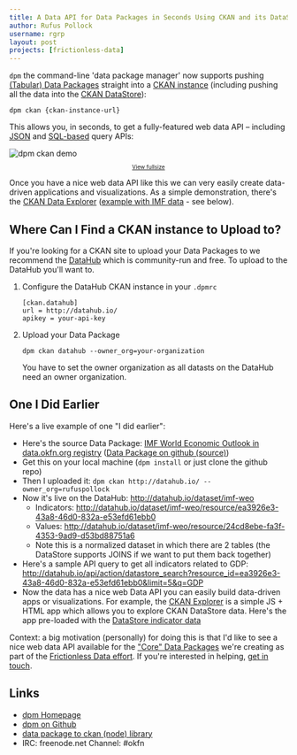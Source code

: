 ```yaml
---
title: A Data API for Data Packages in Seconds Using CKAN and its DataStore
author: Rufus Pollock
username: rgrp
layout: post
projects: [frictionless-data]
---
```


`dpm` the command-line 'data package manager' now supports pushing [(Tabular)
Data Packages][dp-overview] straight into a [CKAN instance][ckan] (including
pushing all the data into the [CKAN DataStore][datastore]):

    dpm ckan {ckan-instance-url}

This allows you, in seconds, to get a fully-featured web data API &ndash; including [JSON][ds-json] and
[SQL-based][ds-sql] query APIs:

<img src="http://assets.okfnlabs.org/p/dpm/img/dpm-ckan.gif" alt="dpm ckan demo" />

<p style="text-align: center; font-size: x-small"><a href="http://assets.okfnlabs.org/p/dpm/img/dpm-ckan.gif">View fullsize</a></p>

Once you have a nice web data API like this we can very easily create data-driven applications and visualizations. As a simple demonstration, there's the [CKAN Data Explorer][explorer] ([example with IMF data][explorer-imf] - see below).

[explorer]: http://dev.rufuspollock.org/ckan-explorer/
[explorer-imf]: http://dev.rufuspollock.org/ckan-explorer/?endpoint=http://datahub.io&resource=ea3926e3-43a8-46d0-832a-e53efd61ebb0

## Where Can I Find a CKAN instance to Upload to?

If you're looking for a CKAN site to upload your Data Packages to we recommend
the [DataHub][] which is community-run and free. To upload to the DataHub
you'll want to.

1. Configure the DataHub CKAN instance in your `.dpmrc`

       [ckan.datahub]
       url = http://datahub.io/
       apikey = your-api-key

2. Upload your Data Package

       dpm ckan datahub --owner_org=your-organization

   You have to set the owner organization as all datasts on the DataHub need an
   owner organization.

## One I Did Earlier

Here's a live example of one "I did earlier":

* Here's the source Data Package: [IMF World Economic Outlook in data.okfn.org
  registry][imf-weo] ([Data Package on github
  (source)](https://github.com/datasets/imf-weo))
* Get this on your local machine (`dpm install` or just clone the github repo)
* Then I uploaded it: `dpm ckan http://datahub.io/ --owner_org=rufuspollock`
* Now it's live on the DataHub: <http://datahub.io/dataset/imf-weo>
  * Indicators: <http://datahub.io/dataset/imf-weo/resource/ea3926e3-43a8-46d0-832a-e53efd61ebb0>
  * Values: <http://datahub.io/dataset/imf-weo/resource/24cd8ebe-fa3f-4353-9ad9-d53bd88751a6>
  * Note this is a normalized dataset in which there are 2 tables (the
    DataStore supports JOINS if we want to put them back together)
* Here's a sample API query to get all indicators related to GDP: <http://datahub.io/api/action/datastore_search?resource_id=ea3926e3-43a8-46d0-832a-e53efd61ebb0&limit=5&q=GDP>
* Now the data has a nice web Data API you can easily build data-driven apps or
  visualizations. For example, the [CKAN Explorer][explorer] is a simple JS +
  HTML app which allows you to explore CKAN DataStore data. Here's the app
  pre-loaded with the [DataStore indicator data][explorer-imf]

[imf-weo]: http://data.okfn.org/data/core/imf-weo

Context: a big motivation (personally) for doing this is that I'd like to see a
nice web data API available for the ["Core" Data Packages][core] we're creating
as part of the [Frictionless Data effort][frictionless]. If you're interested
in helping, [get in touch][discuss-dp].

[dp-overview]: http://data.okfn.org/standards
[ckan]: http://ckan.org/
[datastore]: http://docs.ckan.org/en/latest/maintaining/datastore.html
[ds-json]: http://docs.ckan.org/en/latest/maintaining/datastore.html#ckanext.datastore.logic.action.datastore_search
[ds-sql]: http://docs.ckan.org/en/latest/maintaining/datastore.html#ckanext.datastore.logic.action.datastore_search_sql
[DataHub]: http://datahub.io/
[frictionless]: http://data.okfn.org/
[core]: http://data.okfn.org/data/
[discuss-dp]: http://discuss.okfn.org/t/data-packages-creating-finding-and-tooling/48

## Links

* [dpm Homepage](http://data.okfn.org/tools/)
* [dpm on Github](https://github.com/okfn/dpm)
* [data package to ckan (node) library](https://github.com/okfn/datapackage-ckan)
* IRC: freenode.net Channel: #okfn

